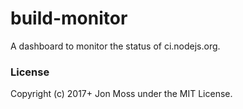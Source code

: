 # build-monitor

A dashboard to monitor the status of ci.nodejs.org.

### License

Copyright (c) 2017+ Jon Moss under the MIT License.
